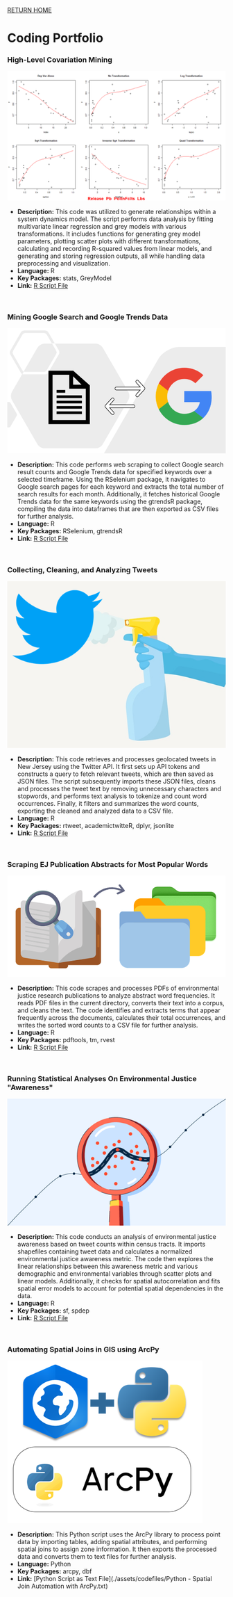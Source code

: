 [RETURN HOME](https://cjknoble.github.io/)

# Coding Portfolio

### High-Level Covariation Mining
![Image](./assets/img/Rplot01.png)
- **Description:** This code was utilized to generate relationships within a system dynamics model. The script performs data analysis by fitting multivariate linear regression and grey models with various transformations. It includes functions for generating grey model parameters, plotting scatter plots with different transformations, calculating and recording R-squared values from linear models, and generating and storing regression outputs, all while handling data preprocessing and visualization.
- **Language:** R
- **Key Packages:** stats, GreyModel
- **Link:** [R Script File](https://github.com/cjknoble/NewarkDataMining/blob/main/Covariation%20Mining%20Script.R)

<br>

### Mining Google Search and Google Trends Data 
![Image](./assets/img/googlescrape.png)
- **Description:** This code performs web scraping to collect Google search result counts and Google Trends data for specified keywords over a selected timeframe. Using the RSelenium package, it navigates to Google search pages for each keyword and extracts the total number of search results for each month. Additionally, it fetches historical Google Trends data for the same keywords using the gtrendsR package, compiling the data into dataframes that are then exported as CSV files for further analysis.
- **Language:** R
- **Key Packages:** RSelenium, gtrendsR
- **Link:** [R Script File](https://github.com/cjknoble/NewarkDataMining/blob/b593d531eca4a7b223fb0beb05ea135c2a6b568a/R%20-%20Google%20Trends%20and%20Search%20Engine%20Scraping.R)

<br>

### Collecting, Cleaning, and Analyzing Tweets 
![Image](./assets/img/twitterclean.png)
- **Description:** This code retrieves and processes geolocated tweets in New Jersey using the Twitter API. It first sets up API tokens and constructs a query to fetch relevant tweets, which are then saved as JSON files. The script subsequently imports these JSON files, cleans and processes the tweet text by removing unnecessary characters and stopwords, and performs text analysis to tokenize and count word occurrences. Finally, it filters and summarizes the word counts, exporting the cleaned and analyzed data to a CSV file.
- **Language:** R
- **Key Packages:** rtweet, academictwitteR, dplyr, jsonlite
- **Link:** [R Script File](https://github.com/cjknoble/Paper-EJ_Twitter/blob/57a06b5d5f8a5e6bea7a6c2217dda594bed5d5d2/PullingTweets.R)

<br>

### Scraping EJ Publication Abstracts for Most Popular Words
![Image](./assets/img/scrape.png)
- **Description:** This code scrapes and processes PDFs of environmental justice research publications to analyze abstract word frequencies. It reads PDF files in the current directory, converts their text into a corpus, and cleans the text. The code identifies and extracts terms that appear frequently across the documents, calculates their total occurrences, and writes the sorted word counts to a CSV file for further analysis.
- **Language:** R
- **Key Packages:** pdftools, tm, rvest
- **Link:** [R Script File](https://github.com/cjknoble/Paper-EJ_Twitter/blob/ba02134a158b4255911e5b66b14ddae47a31cf1f/ScrapingAbstracts.R)

<br> 

### Running Statistical Analyses On Environmental Justice "Awareness"
![Image](./assets/img/stats.png)
- **Description:** This code conducts an analysis of environmental justice awareness based on tweet counts within census tracts. It imports shapefiles containing tweet data and calculates a normalized environmental justice awareness metric. The code then explores the linear relationships between this awareness metric and various demographic and environmental variables through scatter plots and linear models. Additionally, it checks for spatial autocorrelation and fits spatial error models to account for potential spatial dependencies in the data.
- **Language:** R
- **Key Packages:** sf, spdep
- **Link:** [R Script File](https://github.com/cjknoble/Paper-EJ_Twitter/blob/31a2ca8e00d2b19ac8cf521900d3387b24b24dbe/StatAnalysis_SAR.R)

<br> 

### Automating Spatial Joins in GIS using ArcPy
![Image](./assets/img/arcpy.png)
- **Description:** This Python script uses the ArcPy library to process point data by importing tables, adding spatial attributes, and performing spatial joins to assign zone information. It then exports the processed data and converts them to text files for further analysis.
- **Language:** Python
- **Key Packages:** arcpy, dbf
- **Link:** [Python Script as Text File](./assets/codefiles/Python - Spatial Join Automation with ArcPy.txt)
